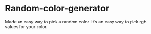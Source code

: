 # Random-color-generator
Made an easy way to pick a random color.
It's an easy way to pick rgb values for your color.
